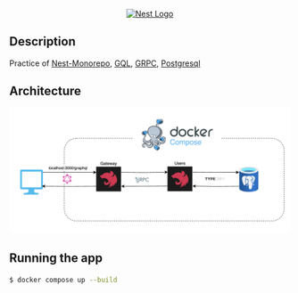 <p align="center">
  <a href="http://nestjs.com/" target="blank"><img src="https://nestjs.com/img/logo-small.svg" width="200" alt="Nest Logo" /></a>
</p>

[circleci-image]: https://img.shields.io/circleci/build/github/nestjs/nest/master?token=abc123def456
[circleci-url]: https://circleci.com/gh/nestjs/nest

## Description

Practice of [Nest-Monorepo](https://docs.nestjs.com/cli/monorepo), [GQL](https://graphql.org/), [GRPC](https://grpc.io/), [Postgresql](https://www.postgresql.org/)

## Architecture
![Infra](./static/architecture.png)

## Running the app

```bash
$ docker compose up --build
```

